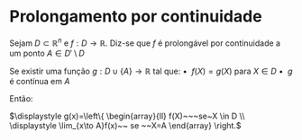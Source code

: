 
# Prolongamento por continuidade

Sejam $D ⊂ \mathbb R^n$ e $f : D → \mathbb R$. Diz-se que $f$ é prolongável por continuidade a um ponto $A \in D'\setminus D$

Se existir uma função $g:D \cup \{A\}\to \mathbb R$ tal que:
$\bullet~~ f(X)=g(X)$ para $X\in D$
$\bullet~~g$ é contínua em $A$

Então:

$\displaystyle g(x)=\left\{ \begin{array}{ll} f(X)~~~se~X \in D \\ \displaystyle \lim_{x\to A}f(x)~~ se ~~X=A \end{array} \right.$
   